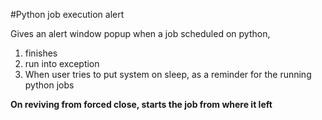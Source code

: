#Python job execution alert

Gives an alert window popup when a job scheduled on python,
1. finishes 
2. run into exception
3. When user tries to put system on sleep, as a reminder for the running python jobs

**On reviving from forced close, starts the job from where it left**